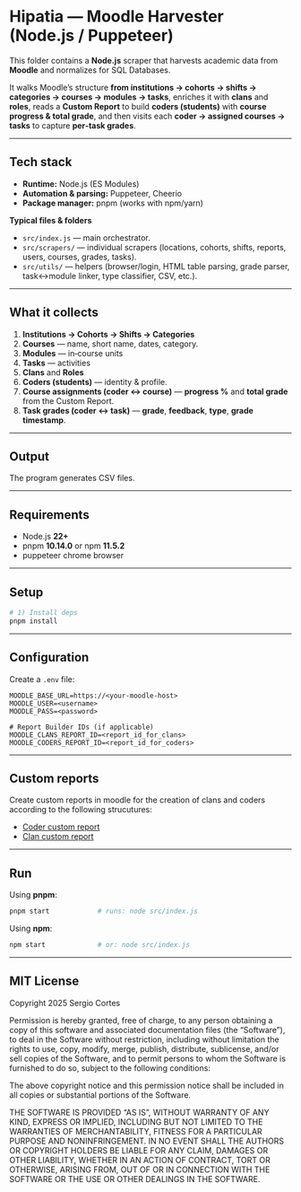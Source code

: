 # Hipatia — Moodle Harvester (Node.js / Puppeteer)

This folder contains a **Node.js** scraper that harvests academic data from **Moodle** and normalizes for SQL Databases.

It walks Moodle’s structure **from institutions → cohorts → shifts → categories → courses → modules → tasks**, enriches it with **clans** and **roles**, reads a **Custom Report** to build **coders (students)** with **course progress & total grade**, and then visits each **coder → assigned courses → tasks** to capture **per‑task grades**.

---

## Tech stack

- **Runtime:** Node.js (ES Modules)
- **Automation & parsing:** Puppeteer, Cheerio
- **Package manager:** pnpm (works with npm/yarn)

**Typical files & folders**
- `src/index.js` — main orchestrator.
- `src/scrapers/` — individual scrapers (locations, cohorts, shifts, reports, users, courses, grades, tasks).
- `src/utils/` — helpers (browser/login, HTML table parsing, grade parser, task↔module linker, type classifier, CSV, etc.).

---

## What it collects

1. **Institutions → Cohorts → Shifts → Categories**
2. **Courses** — name, short name, dates, category.
3. **Modules** — in‑course units
4. **Tasks** — activities
5. **Clans** and **Roles**
6. **Coders (students)** — identity & profile.
7. **Course assignments (coder ↔ course)** — **progress %** and **total grade** from the Custom Report.
8. **Task grades (coder ↔ task)** — **grade**, **feedback**, **type**, **grade timestamp**.

---
## Output

The program generates CSV files.

---

## Requirements

- Node.js **22+**
- pnpm **10.14.0** or npm **11.5.2**
- puppeteer chrome browser

---

## Setup

```bash
# 1) Install deps
pnpm install
```

---

## Configuration

Create a `.env` file:

```
MOODLE_BASE_URL=https://<your-moodle-host>
MOODLE_USER=<username>
MOODLE_PASS=<password>

# Report Builder IDs (if applicable)
MOODLE_CLANS_REPORT_ID=<report_id_for_clans>
MOODLE_CODERS_REPORT_ID=<report_id_for_coders>

```
---

## Custom reports

Create custom reports in moodle for the creation of clans and coders according to the following strucutures:

- [Coder custom report](docs/get_coder_report_structure.pdf)
- [Clan custom report](docs/get_clan_report_structure.pdf)


---


## Run

Using **pnpm**:

```bash
pnpm start            # runs: node src/index.js
```

Using **npm**:

```bash
npm start             # or: node src/index.js
```

---

## MIT License

Copyright 2025 Sergio Cortes

Permission is hereby granted, free of charge, to any person obtaining a copy of this software and associated documentation files (the “Software”), to deal in the Software without restriction, including without limitation the rights to use, copy, modify, merge, publish, distribute, sublicense, and/or sell copies of the Software, and to permit persons to whom the Software is furnished to do so, subject to the following conditions:

The above copyright notice and this permission notice shall be included in all copies or substantial portions of the Software.

THE SOFTWARE IS PROVIDED “AS IS”, WITHOUT WARRANTY OF ANY KIND, EXPRESS OR IMPLIED, INCLUDING BUT NOT LIMITED TO THE WARRANTIES OF MERCHANTABILITY, FITNESS FOR A PARTICULAR PURPOSE AND NONINFRINGEMENT. IN NO EVENT SHALL THE AUTHORS OR COPYRIGHT HOLDERS BE LIABLE FOR ANY CLAIM, DAMAGES OR OTHER LIABILITY, WHETHER IN AN ACTION OF CONTRACT, TORT OR OTHERWISE, ARISING FROM, OUT OF OR IN CONNECTION WITH THE SOFTWARE OR THE USE OR OTHER DEALINGS IN THE SOFTWARE.
